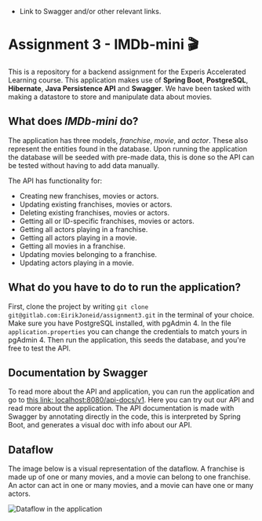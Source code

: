 - Link to Swagger and/or other relevant links.

# Assignment 3 - IMDb-mini 🎬

This is a repository for a backend assignment for the Experis Accelerated Learning course. This application makes use of
**Spring Boot**, **PostgreSQL**, **Hibernate**, **Java Persistence API** and **Swagger**. We have been tasked with making a datastore to store and manipulate data about movies. 

## What does _IMDb-mini_ do?

The application has three models, _franchise_, _movie_, and _actor_. These also represent the entities found in the 
database. Upon running the application the database will be seeded with pre-made data, this is done so the API
can be tested without having to add data manually. 

The API has functionality for:
- Creating new franchises, movies or actors.
- Updating existing franchises, movies or actors.
- Deleting existing franchises, movies or actors.
- Getting all or ID-specific franchises, movies or actors.
- Getting all actors playing in a franchise.
- Getting all actors playing in a movie.
- Getting all movies in a franchise.
- Updating movies belonging to a franchise.
- Updating actors playing in a movie.

## What do you have to do to run the application?

First, clone the project by writing `git clone git@gitlab.com:EirikJoneid/assignment3.git` in the terminal of
your choice. Make sure you have PostgreSQL installed, with pgAdmin 4. In the file `application.properties` you can
change the credentials to match yours in pgAdmin 4. Then run the application, this seeds the database, and you're free to
test the API.

## Documentation by Swagger

To read more about the API and application, you can run the application and go to 
[this link: localhost:8080/api-docs/v1](http://localhost:8080/api-docs/v1). Here you can try out our API and read more 
about the application. The API documentation is made with Swagger by annotating directly in the code, this is interpreted
by Spring Boot, and generates a visual doc with info about our API.

## Dataflow
The image below is a visual representation of the dataflow. A franchise is made up of one or many movies, and a movie 
can belong to one franchise. An actor can act in one or many movies, and a movie can have one or many actors.

![Dataflow in the application](https://gitlab.com/EirikJoneid/assignment3/-/raw/readme&varchar/dataflow.png)
